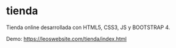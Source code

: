 # tienda
Tienda online desarrollada con HTML5, CSS3, JS y BOOTSTRAP 4.

Demo: https://leoswebsite.com/tienda/index.html
